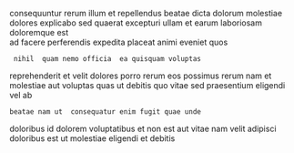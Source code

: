 <!--
title: Compatible user-facing architecture
author: Meaghan
date: 2014-06-17-1528
link: 2014-06-17-1528-compatible-user-facing-architecture
tags: [IX,scope,UX,Chrome]
-->

consequuntur   rerum 
illum et repellendus beatae dicta dolorum molestiae dolores  explicabo
sed quaerat excepturi
ullam et earum laboriosam doloremque  est  
 ad facere  perferendis expedita placeat animi eveniet quos
 	 nihil  quam nemo officia  ea quisquam voluptas
reprehenderit  et velit
dolores porro rerum eos  possimus rerum nam 
et  molestiae aut voluptas quas ut
debitis quo vitae sed  praesentium
 eligendi vel ab
 	beatae nam ut  consequatur enim fugit quae unde
doloribus id dolorem voluptatibus et non
 est aut vitae
nam velit adipisci
doloribus est ut molestiae eligendi et debitis